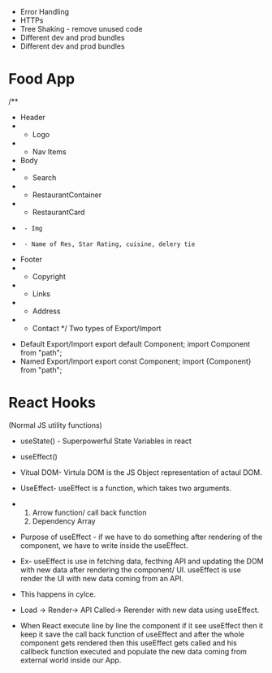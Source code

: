 - Error Handling
- HTTPs
- Tree Shaking - remove unused code
- Different dev and prod bundles
- Different dev and prod bundles
# Food App
/**
 * Header
 *  - Logo
 *  - Nav Items
 * Body
 *  - Search
 *  - RestaurantContainer
 *    - RestaurantCard
 *      - Img
 *      - Name of Res, Star Rating, cuisine, delery tie
 * Footer
 *  - Copyright
 *  - Links
 *  - Address
 *  - Contact
 */
 Two types of Export/Import
- Default Export/Import
export default Component;
import Component from "path";
- Named Export/Import
export const Component;
import {Component} from "path";
# React Hooks
 (Normal JS utility functions)
- useState() - Superpowerful State Variables in react
- useEffect()

- Vitual DOM- Virtula DOM is the JS Object representation of actaul DOM.
- UseEffect- useEffect is a function, which takes two arguments.
- 1) Arrow function/ call back function
  2) Dependency Array
- Purpose of useEffect - if we have to do something after rendering of the component, we have to write inside the useEffect.
- Ex- useEffect is use in fetching data, fecthing API and updating the DOM with new data after rendering the component/ UI. useEffect is use render the UI with new data coming from an API.
-  This happens in cylce.
-  Load -> Render-> API Called-> Rerender with new data using useEffect.
-  When React execute line by line the component if it see useEffect then it keep it save the call back function of useEffect and after the whole component gets rendered then this useEffect gets called and his callbeck function executed and populate the new data coming from external world inside our App.
